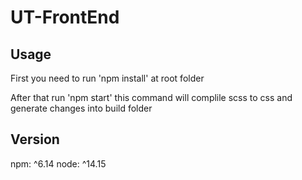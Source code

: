 # UT-FrontEnd

## Usage
First you need to run 'npm install' at root folder

After that run 'npm start' this command will complile scss to css and generate changes into build folder

## Version
npm: ^6.14
node: ^14.15